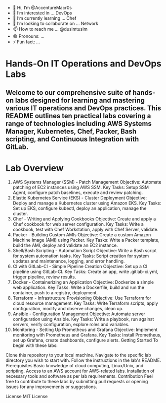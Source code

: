- 👋 Hi, I’m @AccentureMacr0s
- 👀 I’m interested in ... DevOps
- 🌱 I’m currently learning ... Chef 
- 💞️ I’m looking to collaborate on ... Network
- 📫 How to reach me ... @dusimtusim
- 😄 Pronouns: ...
- ⚡ Fun fact: ...

# Hands-On IT Operations and DevOps Labs
## Welcome to our comprehensive suite of hands-on labs designed for learning and mastering various IT operations and DevOps practices. This README outlines ten practical labs covering a range of technologies including AWS Systems Manager, Kubernetes, Chef, Packer, Bash scripting, and Continuous Integration with GitLab.

# Lab Overview
1. AWS Systems Manager (SSM) - Patch Management
Objective: Automate patching of EC2 instances using AWS SSM.
Key Tasks: Setup SSM Agent, configure patch baselines, execute and review patching.
2. Elastic Kubernetes Service (EKS) - Cluster Deployment
Objective: Deploy and manage a Kubernetes cluster using Amazon EKS.
Key Tasks: Set up EKS, configure kubectl, deploy an application, manage the cluster.
3. Chef - Writing and Applying Cookbooks
Objective: Create and apply a Chef cookbook for web server configuration.
Key Tasks: Write a cookbook, test with Chef Workstation, apply with Chef Server, validate.
4. Packer - Building Custom AMIs
Objective: Create a custom Amazon Machine Image (AMI) using Packer.
Key Tasks: Write a Packer template, build the AMI, deploy and validate an EC2 instance.
5. Shell/Bash Scripting - Automation Script
Objective: Write a Bash script for system automation tasks.
Key Tasks: Script creation for system updates and maintenance, logging, and error handling.
6. CI with GitLab-CI - Simple Pipeline Creation
Objective: Set up a CI pipeline using GitLab-CI.
Key Tasks: Create an app, write .gitlab-ci.yml, trigger pipeline, review results.
7. Docker - Containerizing an Application
Objective: Dockerize a simple web application.
Key Tasks: Write a Dockerfile, build and run the container, push to a registry, deployment.
8. Terraform - Infrastructure Provisioning
Objective: Use Terraform for cloud resource management.
Key Tasks: Write Terraform scripts, apply configuration, modify and observe changes, clean up.
9. Ansible - Configuration Management
Objective: Automate server configuration using Ansible.
Key Tasks: Write a playbook, run against servers, verify configuration, explore roles and variables.
10. Monitoring - Setting Up Prometheus and Grafana
Objective: Implement monitoring with Prometheus and Grafana.
Key Tasks: Install Prometheus, set up Grafana, create dashboards, configure alerts.
Getting Started
To begin with these labs:

Clone this repository to your local machine.
Navigate to the specific lab directory you wish to start with.
Follow the instructions in the lab's README.
Prerequisites
Basic knowledge of cloud computing, Linux/Unix, and scripting.
Access to an AWS account for AWS-related labs.
Installation of necessary tools and software as per lab requirements.
Contribution
Feel free to contribute to these labs by submitting pull requests or opening issues for any improvements or suggestions.

License
MIT License



